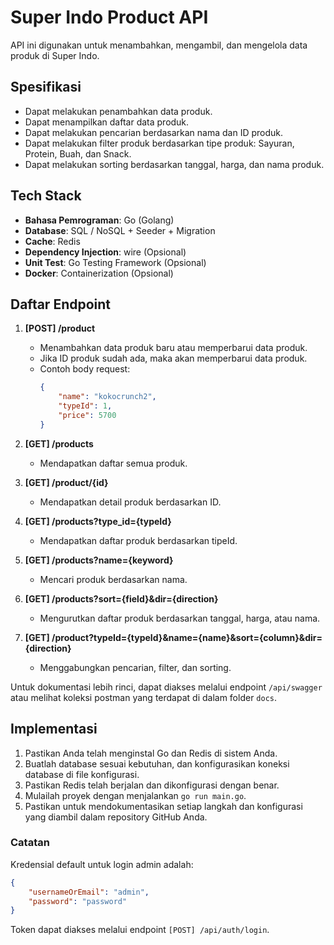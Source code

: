 # Super Indo Product API

API ini digunakan untuk menambahkan, mengambil, dan mengelola data produk di Super Indo.

## Spesifikasi

-   Dapat melakukan penambahkan data produk.
-   Dapat menampilkan daftar data produk.
-   Dapat melakukan pencarian berdasarkan nama dan ID produk.
-   Dapat melakukan filter produk berdasarkan tipe produk: Sayuran, Protein, Buah, dan Snack.
-   Dapat melakukan sorting berdasarkan tanggal, harga, dan nama produk.

## Tech Stack

-   **Bahasa Pemrograman**: Go (Golang)
-   **Database**: SQL / NoSQL + Seeder + Migration
-   **Cache**: Redis
-   **Dependency Injection**: wire (Opsional)
-   **Unit Test**: Go Testing Framework (Opsional)
-   **Docker**: Containerization (Opsional)

## Daftar Endpoint

1. **[POST] /product**

    - Menambahkan data produk baru atau memperbarui data produk.
    - Jika ID produk sudah ada, maka akan memperbarui data produk.
    - Contoh body request:
        ```json
        {
            "name": "kokocrunch2",
            "typeId": 1,
            "price": 5700
        }
        ```

2. **[GET] /products**

    - Mendapatkan daftar semua produk.

3. **[GET] /product/{id}**

    - Mendapatkan detail produk berdasarkan ID.

4. **[GET] /products?type_id={typeId}**

    - Mendapatkan daftar produk berdasarkan tipeId.

5. **[GET] /products?name={keyword}**

    - Mencari produk berdasarkan nama.

6. **[GET] /products?sort={field}&dir={direction}**

    - Mengurutkan daftar produk berdasarkan tanggal, harga, atau nama.

7. **[GET] /product?typeId={typeId}&name={name}&sort={column}&dir={direction}**
    - Menggabungkan pencarian, filter, dan sorting.

Untuk dokumentasi lebih rinci, dapat diakses melalui endpoint `/api/swagger` atau melihat koleksi postman yang terdapat di dalam folder `docs`.

## Implementasi

1. Pastikan Anda telah menginstal Go dan Redis di sistem Anda.
2. Buatlah database sesuai kebutuhan, dan konfigurasikan koneksi database di file konfigurasi.
3. Pastikan Redis telah berjalan dan dikonfigurasi dengan benar.
4. Mulailah proyek dengan menjalankan `go run main.go`.
5. Pastikan untuk mendokumentasikan setiap langkah dan konfigurasi yang diambil dalam repository GitHub Anda.

### Catatan

Kredensial default untuk login admin adalah:

```json
{
    "usernameOrEmail": "admin",
    "password": "password"
}
```

Token dapat diakses melalui endpoint `[POST] /api/auth/login`.
